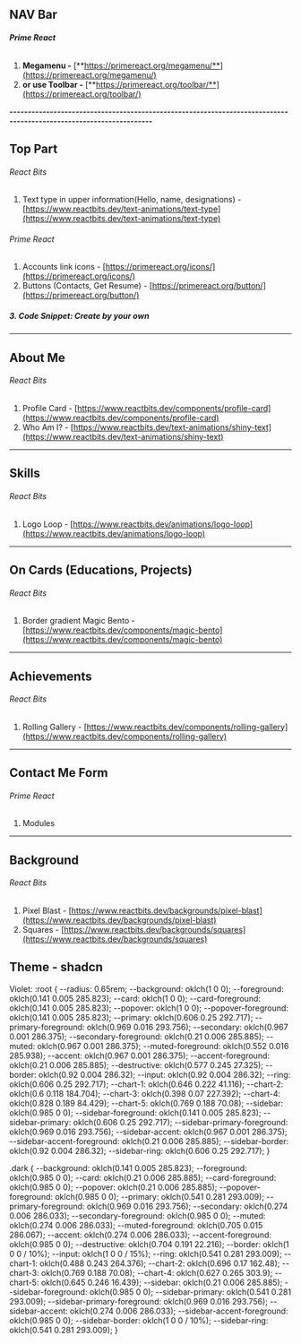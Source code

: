 ## **NAV Bar**

###### **Prime React**

1. **Megamenu -** [**https://primereact.org/megamenu/**](https://primereact.org/megamenu/)
2. **or use Toolbar -** [**https://primereact.org/toolbar/**](https://primereact.org/toolbar/)


**-------------------------------------------------------------------------------------------------------------------**

## **Top Part**

###### React Bits

1. Text type in upper information(Hello, name, designations) - [https://www.reactbits.dev/text-animations/text-type](https://www.reactbits.dev/text-animations/text-type)


###### Prime React



1. Accounts link icons - [https://primereact.org/icons/](https://primereact.org/icons/)
2. Buttons (Contacts, Get Resume) - [https://primereact.org/button/](https://primereact.org/button/)



##### **3. Code Snippet: Create by your own**



---------------------------------------------------------------------------------------------------------------------



## **About Me**

###### React Bits



1. Profile Card - [https://www.reactbits.dev/components/profile-card](https://www.reactbits.dev/components/profile-card)
2. Who Am I? - [https://www.reactbits.dev/text-animations/shiny-text](https://www.reactbits.dev/text-animations/shiny-text)



---------------------------------------------------------------------------------------------------------------------

## **Skills**

###### React Bits



1. Logo Loop - [https://www.reactbits.dev/animations/logo-loop](https://www.reactbits.dev/animations/logo-loop)



---------------------------------------------------------------------------------------------------------------------

## **On Cards (Educations, Projects)**

###### React Bits



1. Border gradient Magic Bento - [https://www.reactbits.dev/components/magic-bento](https://www.reactbits.dev/components/magic-bento)



---------------------------------------------------------------------------------------------------------------------

## **Achievements**

###### React Bits



1. Rolling Gallery - [https://www.reactbits.dev/components/rolling-gallery](https://www.reactbits.dev/components/rolling-gallery)



--------------------------------------------------------------------------------------------------------------------



## **Contact Me Form**

###### Prime React

1. Modules 



--------------------------------------------------------------------------------------------------------------------

## **Background**

###### React Bits

1. Pixel Blast - [https://www.reactbits.dev/backgrounds/pixel-blast](https://www.reactbits.dev/backgrounds/pixel-blast)
2. Squares - [https://www.reactbits.dev/backgrounds/squares](https://www.reactbits.dev/backgrounds/squares)


## **Theme** - shadcn
Violet: :root {
  --radius: 0.65rem;
  --background: oklch(1 0 0);
  --foreground: oklch(0.141 0.005 285.823);
  --card: oklch(1 0 0);
  --card-foreground: oklch(0.141 0.005 285.823);
  --popover: oklch(1 0 0);
  --popover-foreground: oklch(0.141 0.005 285.823);
  --primary: oklch(0.606 0.25 292.717);
  --primary-foreground: oklch(0.969 0.016 293.756);
  --secondary: oklch(0.967 0.001 286.375);
  --secondary-foreground: oklch(0.21 0.006 285.885);
  --muted: oklch(0.967 0.001 286.375);
  --muted-foreground: oklch(0.552 0.016 285.938);
  --accent: oklch(0.967 0.001 286.375);
  --accent-foreground: oklch(0.21 0.006 285.885);
  --destructive: oklch(0.577 0.245 27.325);
  --border: oklch(0.92 0.004 286.32);
  --input: oklch(0.92 0.004 286.32);
  --ring: oklch(0.606 0.25 292.717);
  --chart-1: oklch(0.646 0.222 41.116);
  --chart-2: oklch(0.6 0.118 184.704);
  --chart-3: oklch(0.398 0.07 227.392);
  --chart-4: oklch(0.828 0.189 84.429);
  --chart-5: oklch(0.769 0.188 70.08);
  --sidebar: oklch(0.985 0 0);
  --sidebar-foreground: oklch(0.141 0.005 285.823);
  --sidebar-primary: oklch(0.606 0.25 292.717);
  --sidebar-primary-foreground: oklch(0.969 0.016 293.756);
  --sidebar-accent: oklch(0.967 0.001 286.375);
  --sidebar-accent-foreground: oklch(0.21 0.006 285.885);
  --sidebar-border: oklch(0.92 0.004 286.32);
  --sidebar-ring: oklch(0.606 0.25 292.717);
}

.dark {
  --background: oklch(0.141 0.005 285.823);
  --foreground: oklch(0.985 0 0);
  --card: oklch(0.21 0.006 285.885);
  --card-foreground: oklch(0.985 0 0);
  --popover: oklch(0.21 0.006 285.885);
  --popover-foreground: oklch(0.985 0 0);
  --primary: oklch(0.541 0.281 293.009);
  --primary-foreground: oklch(0.969 0.016 293.756);
  --secondary: oklch(0.274 0.006 286.033);
  --secondary-foreground: oklch(0.985 0 0);
  --muted: oklch(0.274 0.006 286.033);
  --muted-foreground: oklch(0.705 0.015 286.067);
  --accent: oklch(0.274 0.006 286.033);
  --accent-foreground: oklch(0.985 0 0);
  --destructive: oklch(0.704 0.191 22.216);
  --border: oklch(1 0 0 / 10%);
  --input: oklch(1 0 0 / 15%);
  --ring: oklch(0.541 0.281 293.009);
  --chart-1: oklch(0.488 0.243 264.376);
  --chart-2: oklch(0.696 0.17 162.48);
  --chart-3: oklch(0.769 0.188 70.08);
  --chart-4: oklch(0.627 0.265 303.9);
  --chart-5: oklch(0.645 0.246 16.439);
  --sidebar: oklch(0.21 0.006 285.885);
  --sidebar-foreground: oklch(0.985 0 0);
  --sidebar-primary: oklch(0.541 0.281 293.009);
  --sidebar-primary-foreground: oklch(0.969 0.016 293.756);
  --sidebar-accent: oklch(0.274 0.006 286.033);
  --sidebar-accent-foreground: oklch(0.985 0 0);
  --sidebar-border: oklch(1 0 0 / 10%);
  --sidebar-ring: oklch(0.541 0.281 293.009);
}






































